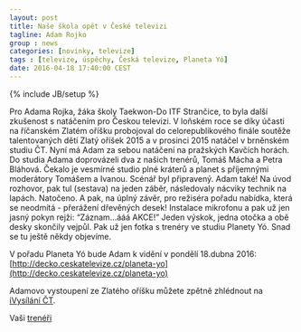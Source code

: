 ```yaml
---
layout: post
title: Naše škola opět v České televizi
tagline: Adam Rojko
group : news
categories: [novinky, televize]
tags : [televize, úspěchy, Česká televize, Planeta Yó]
date: 2016-04-18 17:40:00 CEST
---
```

{% include JB/setup %}

Pro Adama Rojka, žáka školy Taekwon-Do ITF Strančice, to byla další zkušenost s natáčením pro Českou televizi. V loňském roce se díky účasti na říčanském Zlatém oříšku probojoval do celorepublikového finále soutěže talentovaných dětí Zlatý oříšek 2015 a v prosinci 2015 natáčel v brněnském studiu ČT. 
Nyní má Adam za sebou natáčení na pražských Kavčích horách. Do studia Adama doprovázeli dva z našich trenérů, Tomáš Mácha a Petra Bláhová. Čekalo je vesmírné studio plné kráterů a planet s příjemnými moderátory Tomášem a Ivanou. Scénář byl připravený. Adam také! Na úvod rozhovor, pak tul (sestava) na jeden záběr, následovaly nácviky technik na lapách. Natočeno. A pak, na úplný závěr, pro režiséra pořadu nabídka, která se neodmítá - přerážení dřevěných desek! Instalace mikrofonu a pak už jen jasný pokyn rejži: “Záznam…ááá AKCE!” Jeden výskok, jedna otočka a obě desky skončily vejpůl. Pak už jen fotka s trenéry ve studiu Planety Yó. Snad se tu ještě někdy objevíme. 

V pořadu Planeta Yó bude Adam k vidění v pondělí 18.dubna 2016: [http://decko.ceskatelevize.cz/planeta-yo](http://decko.ceskatelevize.cz/planeta-yo)

Adamovo vystoupení ze Zlatého oříšku můžete zpětně zhlédnout na [iVysílání ČT](http://www.ceskatelevize.cz/ivysilani/11021988380-zlaty-orisek-2015/).

Vaši [trenéři](/treneri)
